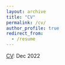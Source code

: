 ```yaml
---
layout: archive
title: "CV"
permalink: /cv/
author_profile: true
redirect_from:
  - /resume
---
```


[CV](../files/StanXie_CV.pdf): Dec 2022
